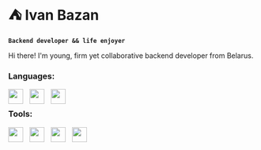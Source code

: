 # ⛺️ Ivan Bazan

**`Backend developer && life enjoyer`**

Hi there! I'm young, firm yet collaborative backend developer from Belarus. 

### Languages:

<img align="left" width = "30px" style="padding-right:10px;" src="https://cdn.jsdelivr.net/gh/devicons/devicon@latest/icons/cplusplus/cplusplus-original.svg" />
<img align="left" width = "30px" style="padding-right:10px;" src="https://cdn.jsdelivr.net/gh/devicons/devicon@latest/icons/python/python-original.svg" />
<img align="left" width = "30px" style="padding-right:10px;" src="https://cdn.jsdelivr.net/gh/devicons/devicon@latest/icons/csharp/csharp-original.svg" />
<br />

### Tools:

<img align="left" width = "30px" style="padding-right:10px;" src="https://cdn.jsdelivr.net/gh/devicons/devicon@latest/icons/git/git-original.svg"/>
<img align="left" width = "30px" style="padding-right:10px;" src="https://cdn.jsdelivr.net/gh/devicons/devicon@latest/icons/github/github-original.svg"/>
<img align="left" width = "30px" style="padding-right:10px;" src="https://cdn.jsdelivr.net/gh/devicons/devicon@latest/icons/cmake/cmake-original.svg"/>
<img align="left" width = "30px" style="padding-right:10px;" src="https://cdn.jsdelivr.net/gh/devicons/devicon@latest/icons/sqlite/sqlite-original.svg"/>
